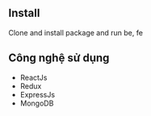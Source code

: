 ## Install

Clone and install package and run be, fe

## Công nghệ sử dụng

- ReactJs
- Redux
- ExpressJs
- MongoDB
